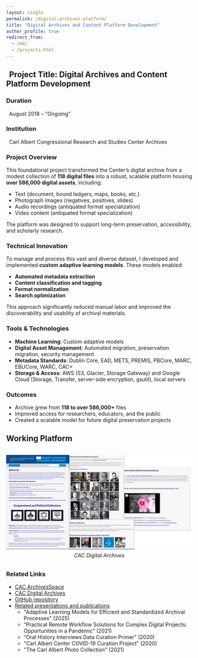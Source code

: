 ```yaml
---
layout: single
permalink: /digital-archives-platform/
title: "Digital Archives and Content Platform Development"
author_profile: true
redirect_from: 
  - /md/
  - /projects.html
---
```


## <span style="padding-left: 0.5rem;">Project Title: Digital Archives and Content Platform Development</span>

### Duration
<span style="padding-left: 0.5rem;">August 2018 – "Ongoing"</span>

### Institution
<span style="padding-left: 0.5rem;">Carl Albert Congressional Research and Studies Center Archives</span>

### Project Overview
This foundational project transformed the Center’s digital archive from a modest collection of **118 digital files** into a robust, scalable platform housing **over 586,000 digital assets**, including:

- Text (document, bound ledgers, maps, books, etc.)
- Photograph images (negatives, positives, slides)
- Audio recordings (antiquated format specialization)
- Video content (antiquated format specialization)

The platform was designed to support long-term preservation, accessibility, and scholarly research.

### Technical Innovation
To manage and process this vast and diverse dataset, I developed and implemented **custom adaptive learning models**. These models enabled:

- **Automated metadata extraction**
- **Content classification and tagging**
- **Format normalization**
- **Search optimization**

This approach significantly reduced manual labor and improved the discoverability and usability of archival materials.

### Tools & Technologies
- **Machine Learning**: Custom adaptive models  
- **Digital Asset Management**: Automated migration, preservation migration, security management  
- **Metadata Standards**: Dublin Core, EAD, METS, PREMIS, PBCore, MARC, EBUCore, WARC, CAC+  
- **Storage & Access**: AWS (S3, Glacier, Storage Gateway) and Google Cloud (Storage, Transfer, server-side encryption, gsutil), local servers

### Outcomes
- Archive grew from **118 to over 586,000+** files  
- Improved access for researchers, educators, and the public  
- Created a scalable model for future digital preservation projects

## Working Platform

<figure style="text-align: center; margin: 2rem 0;">
  <a href="https://oucac.access.preservica.com" target="_blank">
  <img src="/images/Jones_DA.jpg" alt="CAC Digital Archives" style="max-width: 100%; height: auto;">
  </a>
    <figcaption style="font-style: italic;">CAC Digital Archives</figcaption>
</figure>


### Related Links
- [CAC ArchivesSpace](https://arc.ou.edu/)
- [CAC Digital Archives](https://oucac.access.preservica.com/)
- [GitHub repository](https://github.com/prys0000)
- [Related presentations and publications](https://arc.ou.edu/)
  - "Adaptive Learning Models for Efficient and Standardized Archival Processes" (2025)
  - “Practical Remote Workflow Solutions for Complex Digital Projects: Opportunities in a Pandemic” (2021)
  - “Oral History Interviews Data Curation Primer” (2020)
  - "Carl Albert Center COVID-19 Curation Project" (2020)
  - "The Carl Albert Photo Collection" (2021)
